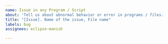 ```yaml
---
name: Issue in any Program / Script
about: 'Tell us about abnormal behavior or error in programs / files. '
title: "[Issue]. Name of the issue, File name"
labels: bug
assignees: eclipse-manish

---
```



